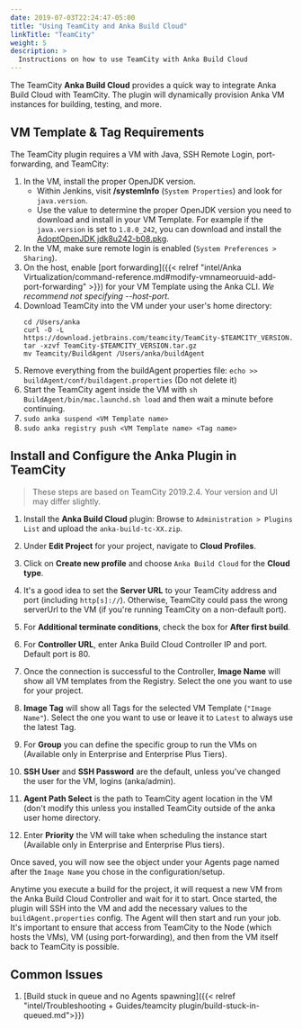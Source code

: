 ```yaml
---
date: 2019-07-03T22:24:47-05:00
title: "Using TeamCity and Anka Build Cloud"
linkTitle: "TeamCity"
weight: 5
description: >
  Instructions on how to use TeamCity with Anka Build Cloud
---
```


The TeamCity **Anka Build Cloud** provides a quick way to integrate Anka Build Cloud with TeamCity. The plugin will dynamically provision Anka VM instances for building, testing, and more.

## VM Template & Tag Requirements

The TeamCity plugin requires a VM with Java, SSH Remote Login, port-forwarding, and TeamCity:

1. In the VM, install the proper OpenJDK version.
    - Within Jenkins, visit **/systemInfo** (`System Properties`) and look for `java.version`.
    - Use the value to determine the proper OpenJDK version you need to download and install in your VM Template. For example if the `java.version` is set to `1.8.0_242`, you can download and install the [AdoptOpenJDK jdk8u242-b08.pkg](https://github.com/AdoptOpenJDK/openjdk8-binaries/releases).
2. In the VM, make sure remote login is enabled (`System Preferences > Sharing`).
3. On the host, enable [port forwarding]({{< relref "intel/Anka Virtualization/command-reference.md#modify-vmnameoruuid-add-port-forwarding" >}}) for your VM Template using the Anka CLI. _We recommend not specifying --host-port._
4. Download TeamCity into the VM under your user's home directory:
    ```shell
    cd /Users/anka
    curl -O -L https://download.jetbrains.com/teamcity/TeamCity-$TEAMCITY_VERSION.tar.gz
    tar -xzvf TeamCity-$TEAMCITY_VERSION.tar.gz
    mv Teamcity/BuildAgent /Users/anka/buildAgent
    ```
5. Remove everything from the buildAgent properties file: `echo >> buildAgent/conf/buildagent.properties` (Do not delete it)
6. Start the TeamCity agent inside the VM with `sh BuildAgent/bin/mac.launchd.sh load` and then wait a minute before continuing.
7. `sudo anka suspend <VM Template name>`
8. `sudo anka registry push <VM Template name> <Tag name>`

## Install and Configure the Anka Plugin in TeamCity

> These steps are based on TeamCity 2019.2.4. Your version and UI may differ slightly.

1. Install the **Anka Build Cloud** plugin: Browse to `Administration > Plugins List` and upload the `anka-build-tc-XX.zip`.

2. Under **Edit Project** for your project, navigate to **Cloud Profiles**.

3. Click on **Create new profile** and choose `Anka Build Cloud` for the **Cloud type**.

4. It's a good idea to set the **Server URL** to your TeamCity address and port (including `http[s]://`). Otherwise, TeamCity could pass the wrong serverUrl to the VM (if you're running TeamCity on a non-default port).

4. For **Additional terminate conditions**, check the box for **After first build**.

5. For **Controller URL**, enter Anka Build Cloud Controller IP and port. Default port is 80.

6. Once the connection is successful to the Controller, **Image Name** will show all VM templates from the Registry. Select the one you want to use for your project.
  
7. **Image Tag** will show all Tags for the selected VM Template (`"Image Name"`). Select the one you want to use or leave it to `Latest` to always use the latest Tag.

8. For **Group** you can define the specific group to run the VMs on (Available only in Enterprise and Enterprise Plus Tiers).

9. **SSH User** and **SSH Password** are the default, unless you've changed the user for the VM, logins (anka/admin).

10. **Agent Path Select** is the path to TeamCity agent location in the VM (don't modify this unless you installed TeamCity outside of the anka user home directory.

12. Enter **Priority** the VM will take when scheduling the instance start (Available only in Enterprise and Enterprise Plus tiers).

Once saved, you will now see the object under your Agents page named after the `Image Name` you chose in the configuration/setup.

Anytime you execute a build for the project, it will request a new VM from the Anka Build Cloud Controller and wait for it to start. Once started, the plugin will SSH into the VM and add the necessary values to the `buildAgent.properties` config. The Agent will then start and run your job. It's important to ensure that access from TeamCity to the Node (which hosts the VMs), VM (using port-forwarding), and then from the VM itself back to TeamCity is possible.


## Common Issues

1. [Build stuck in queue and no Agents spawning]({{< relref "intel/Troubleshooting + Guides/teamcity plugin/build-stuck-in-queued.md">}})
